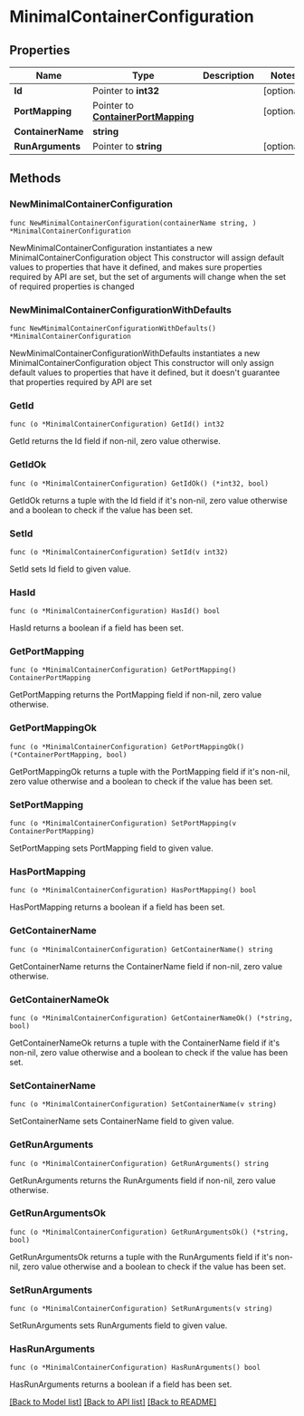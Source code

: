 # MinimalContainerConfiguration

## Properties

Name | Type | Description | Notes
------------ | ------------- | ------------- | -------------
**Id** | Pointer to **int32** |  | [optional] 
**PortMapping** | Pointer to [**ContainerPortMapping**](ContainerPortMapping.md) |  | [optional] 
**ContainerName** | **string** |  | 
**RunArguments** | Pointer to **string** |  | [optional] 

## Methods

### NewMinimalContainerConfiguration

`func NewMinimalContainerConfiguration(containerName string, ) *MinimalContainerConfiguration`

NewMinimalContainerConfiguration instantiates a new MinimalContainerConfiguration object
This constructor will assign default values to properties that have it defined,
and makes sure properties required by API are set, but the set of arguments
will change when the set of required properties is changed

### NewMinimalContainerConfigurationWithDefaults

`func NewMinimalContainerConfigurationWithDefaults() *MinimalContainerConfiguration`

NewMinimalContainerConfigurationWithDefaults instantiates a new MinimalContainerConfiguration object
This constructor will only assign default values to properties that have it defined,
but it doesn't guarantee that properties required by API are set

### GetId

`func (o *MinimalContainerConfiguration) GetId() int32`

GetId returns the Id field if non-nil, zero value otherwise.

### GetIdOk

`func (o *MinimalContainerConfiguration) GetIdOk() (*int32, bool)`

GetIdOk returns a tuple with the Id field if it's non-nil, zero value otherwise
and a boolean to check if the value has been set.

### SetId

`func (o *MinimalContainerConfiguration) SetId(v int32)`

SetId sets Id field to given value.

### HasId

`func (o *MinimalContainerConfiguration) HasId() bool`

HasId returns a boolean if a field has been set.

### GetPortMapping

`func (o *MinimalContainerConfiguration) GetPortMapping() ContainerPortMapping`

GetPortMapping returns the PortMapping field if non-nil, zero value otherwise.

### GetPortMappingOk

`func (o *MinimalContainerConfiguration) GetPortMappingOk() (*ContainerPortMapping, bool)`

GetPortMappingOk returns a tuple with the PortMapping field if it's non-nil, zero value otherwise
and a boolean to check if the value has been set.

### SetPortMapping

`func (o *MinimalContainerConfiguration) SetPortMapping(v ContainerPortMapping)`

SetPortMapping sets PortMapping field to given value.

### HasPortMapping

`func (o *MinimalContainerConfiguration) HasPortMapping() bool`

HasPortMapping returns a boolean if a field has been set.

### GetContainerName

`func (o *MinimalContainerConfiguration) GetContainerName() string`

GetContainerName returns the ContainerName field if non-nil, zero value otherwise.

### GetContainerNameOk

`func (o *MinimalContainerConfiguration) GetContainerNameOk() (*string, bool)`

GetContainerNameOk returns a tuple with the ContainerName field if it's non-nil, zero value otherwise
and a boolean to check if the value has been set.

### SetContainerName

`func (o *MinimalContainerConfiguration) SetContainerName(v string)`

SetContainerName sets ContainerName field to given value.


### GetRunArguments

`func (o *MinimalContainerConfiguration) GetRunArguments() string`

GetRunArguments returns the RunArguments field if non-nil, zero value otherwise.

### GetRunArgumentsOk

`func (o *MinimalContainerConfiguration) GetRunArgumentsOk() (*string, bool)`

GetRunArgumentsOk returns a tuple with the RunArguments field if it's non-nil, zero value otherwise
and a boolean to check if the value has been set.

### SetRunArguments

`func (o *MinimalContainerConfiguration) SetRunArguments(v string)`

SetRunArguments sets RunArguments field to given value.

### HasRunArguments

`func (o *MinimalContainerConfiguration) HasRunArguments() bool`

HasRunArguments returns a boolean if a field has been set.


[[Back to Model list]](../README.md#documentation-for-models) [[Back to API list]](../README.md#documentation-for-api-endpoints) [[Back to README]](../README.md)


